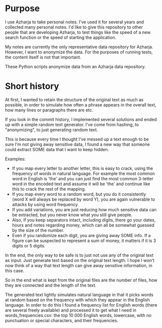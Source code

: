 # Purpose

I use Azharja to take personal notes. I've used it for several years and collected many personal notes. I'd like to give this repository to other people that are developing Azharja, to test things like the speed of a new search function or the speed of starting the application.

My notes are currently the only representative data repository for Azharja. However, I want to anonymize the data. For the purposes of running tests, the content itself is not that important.

These Python scripts anonymize data from an Azharja data repository.

# Short history

At first, I wanted to retain the structure of the original text as much as possible, in order to simulate how often a phrase appears in the overall text, how many lines or paragraphs there are etc.

If you look in the commit history, I implemented several solutions and ended up with a simple random text generator. I've come from hashing, to "anonymizing", to just generating random text.

This is because every time I thought I've messed up a text enough to be sure I'm not giving away sensitive data, I found a new way that someone could extract SOME data that I want to keep hidden.

Examples:
- If you map every letter to another letter, this is easy to crack, using the frequency of words in natural language. For example the most common word in English is 'the' and you can just find the most common 3-letter word in the encoded text and assume it will be 'the' and continue like this to crack the rest of the mapping.
- If you map every word to a random word, but you do it consistently (word X will always be replaced by word Y), you are again vulnerable to attacks by using word frequency.
- If you add variations, you are just reducing how much sensitive data can be extracted, but you never know what you still give people.
- Also, if you keep separators intact, including digits, there go your dates, hours and notes regarding money, which can all be somewhat guessed by the size of the number.
- Even if you randomize each digit, you are giving away SOME info. If a figure can be suspected to represent a sum of money, it matters if it is 3 digits or 5 digits.

In the end, the only way to be safe is to just not use any of the original text as input. Just generate text based on the original text length. I hope I won't now think of a way that text length can give away sensitive information, in this case.

So in the end what is kept from the original files are the number of files, how they are connected and the length of the text.

The generated text lightly simulates natural language in that it picks words at random based on the frequency with which they appear in the English language. In order to do this I found a frequency list for English words (there are several freely available) and processed it to get what I need in words_frequencies.csv: the top 10 000 English words, lowercase, with no punctuation or special characters, and their frequencies.